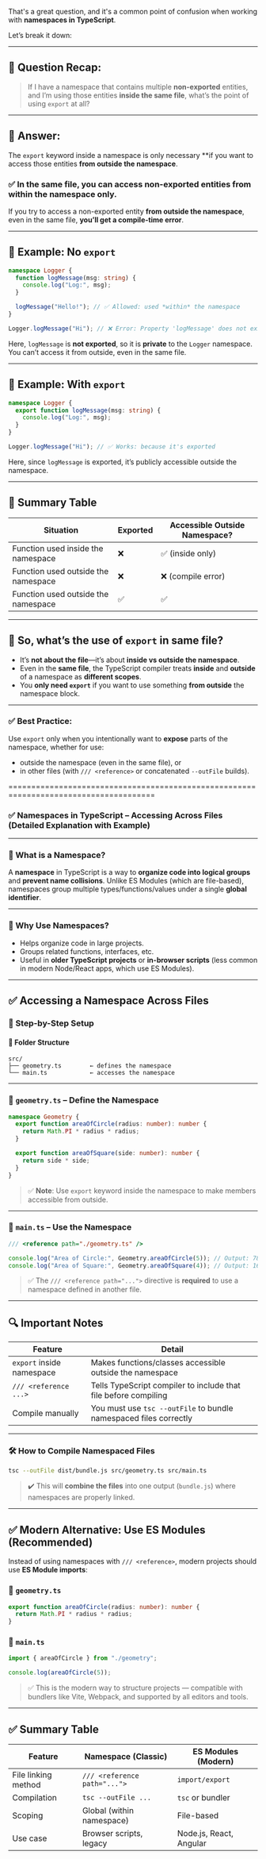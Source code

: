 That's a great question, and it's a common point of confusion when working with **namespaces in TypeScript**.

Let’s break it down:

---

## 🔸 Question Recap:

> If I have a namespace that contains multiple **non-exported** entities, and I’m using those entities **inside the same file**, what’s the point of using `export` at all?

---

## 🔸 Answer:

The `export` keyword inside a namespace is only necessary \*\*if you want to access those entities **from outside the namespace**.

### ✅ In the **same file**, you can access non-exported entities **from within the namespace** only.

If you try to access a non-exported entity **from outside the namespace**, even in the same file, **you’ll get a compile-time error**.

---

## 🔸 Example: No `export`

```typescript
namespace Logger {
  function logMessage(msg: string) {
    console.log("Log:", msg);
  }

  logMessage("Hello!"); // ✅ Allowed: used *within* the namespace
}

Logger.logMessage("Hi"); // ❌ Error: Property 'logMessage' does not exist on type 'typeof Logger'
```

Here, `logMessage` is **not exported**, so it is **private** to the `Logger` namespace. You can’t access it from outside, even in the same file.

---

## 🔸 Example: With `export`

```typescript
namespace Logger {
  export function logMessage(msg: string) {
    console.log("Log:", msg);
  }
}

Logger.logMessage("Hi"); // ✅ Works: because it's exported
```

Here, since `logMessage` is exported, it’s publicly accessible outside the namespace.

---

## 🔸 Summary Table

| Situation                           | Exported | Accessible Outside Namespace? |
| ----------------------------------- | -------- | ----------------------------- |
| Function used inside the namespace  | ❌       | ✅ (inside only)              |
| Function used outside the namespace | ❌       | ❌ (compile error)            |
| Function used outside the namespace | ✅       | ✅                            |

---

## 🔸 So, what’s the use of `export` in same file?

- It’s **not about the file**—it’s about **inside vs outside the namespace**.
- Even in the **same file**, the TypeScript compiler treats **inside** and **outside** of a namespace as **different scopes**.
- You **only need `export`** if you want to use something **from outside** the namespace block.

---

### ✅ Best Practice:

Use `export` only when you intentionally want to **expose** parts of the namespace, whether for use:

- outside the namespace (even in the same file), or
- in other files (with `/// <reference>` or concatenated `--outFile` builds).

======================================================================================

### ✅ **Namespaces in TypeScript** – Accessing Across Files (Detailed Explanation with Example)

---

### 🔷 What is a Namespace?

A **namespace** in TypeScript is a way to **organize code into logical groups** and **prevent name collisions**. Unlike ES Modules (which are file-based), namespaces group multiple types/functions/values under a single **global identifier**.

---

### 🔷 Why Use Namespaces?

- Helps organize code in large projects.
- Groups related functions, interfaces, etc.
- Useful in **older TypeScript projects** or **in-browser scripts** (less common in modern Node/React apps, which use ES Modules).

---

## ✅ Accessing a Namespace Across Files

### 🔧 Step-by-Step Setup

#### 📁 Folder Structure

```
src/
├── geometry.ts        ← defines the namespace
└── main.ts            ← accesses the namespace
```

---

### 📄 `geometry.ts` – Define the Namespace

```ts
namespace Geometry {
  export function areaOfCircle(radius: number): number {
    return Math.PI * radius * radius;
  }

  export function areaOfSquare(side: number): number {
    return side * side;
  }
}
```

> ✅ **Note**: Use `export` keyword inside the namespace to make members accessible from outside.

---

### 📄 `main.ts` – Use the Namespace

```ts
/// <reference path="./geometry.ts" />

console.log("Area of Circle:", Geometry.areaOfCircle(5)); // Output: 78.5398
console.log("Area of Square:", Geometry.areaOfSquare(4)); // Output: 16
```

> ✅ The `/// <reference path="...">` directive is **required** to use a namespace defined in another file.

---

## 🔍 Important Notes

| Feature                   | Detail                                                            |
| ------------------------- | ----------------------------------------------------------------- |
| `export` inside namespace | Makes functions/classes accessible outside the namespace          |
| `/// <reference ...>`     | Tells TypeScript compiler to include that file before compiling   |
| Compile manually          | You must use `tsc --outFile` to bundle namespaced files correctly |

---

### 🛠️ How to Compile Namespaced Files

```bash
tsc --outFile dist/bundle.js src/geometry.ts src/main.ts
```

> ✔️ This will **combine the files** into one output (`bundle.js`) where namespaces are properly linked.

---

## ✅ Modern Alternative: Use ES Modules (Recommended)

Instead of using namespaces with `/// <reference>`, modern projects should use **ES Module imports**:

### 📄 `geometry.ts`

```ts
export function areaOfCircle(radius: number): number {
  return Math.PI * radius * radius;
}
```

### 📄 `main.ts`

```ts
import { areaOfCircle } from "./geometry";

console.log(areaOfCircle(5));
```

> ✅ This is the modern way to structure projects — compatible with bundlers like Vite, Webpack, and supported by all editors and tools.

---

## ✅ Summary Table

| Feature             | Namespace (Classic)          | ES Modules (Modern)     |
| ------------------- | ---------------------------- | ----------------------- |
| File linking method | `/// <reference path="...">` | `import/export`         |
| Compilation         | `tsc --outFile ...`          | `tsc` or bundler        |
| Scoping             | Global (within namespace)    | File-based              |
| Use case            | Browser scripts, legacy      | Node.js, React, Angular |
